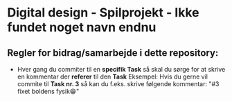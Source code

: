 # Digital design - Spilprojekt - Ikke fundet noget navn endnu
## Regler for bidrag/samarbejde i dette repository:
- Hver gang du commiter til en **specifik Task** så skal du sørge for at skrive en kommentar der **referer** til den **Task**
  Eksempel: Hvis du gerne vil commite til **Task nr. 3** så kan du f.eks. skrive følgende kommentar: "#3 fixet boldens fysik😁"



